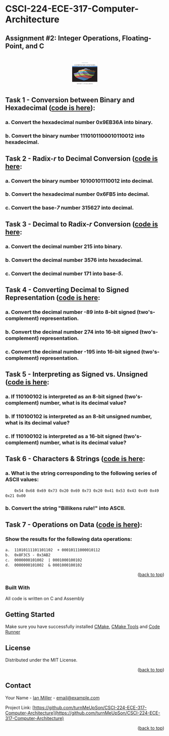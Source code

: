 # CSCI-224-ECE-317-Computer-Architecture

## Assignment #2: Integer Operations, Floating-Point, and C
 
<a  name="readme-top"></a>
   
<!-- PROJECT LOGO -->
<br />
<div align="center">
  <a href="https://github.com/turnMeUpSon/CSCI-224-ECE-317-Computer-Architecture">
    <img src="https://github.com/turnMeUpSon/CSCI-224-ECE-317-Computer-Architecture/blob/main/ComputerSystems.jpeg" alt="Logo" width="80" height="80">
  </a>
</div>



<!-- Task 1 -->

## Task 1 - Conversion between Binary and Hexadecimal ([code is here](https://github.com/turnMeUpSon/Solved-CSCI-224-ECE-317-Computer-Architecture/blob/Data-Representation-and-Operations/data_representation_and_operation_1.c)):
### a. Convert the hexadecimal number 0x9EB36A into binary. 
### b. Convert the binary number 1110101100010110012 into hexadecimal.

## Task 2 - **Radix-_r_  to Decimal Conversion** ([code is here](https://github.com/turnMeUpSon/Solved-CSCI-224-ECE-317-Computer-Architecture/blob/Data-Representation-and-Operations/data_representation_and_operation_2.c):
### a.  Convert the binary number 10100101110012  into decimal.
### b. Convert the hexadecimal number 0x6FB5 into decimal.
### c. Convert the base-_7_  number 315627  into decimal.

## Task 3 - **Decimal to Radix-_r_  Conversion** ([code is here](https://github.com/turnMeUpSon/Solved-CSCI-224-ECE-317-Computer-Architecture/blob/Data-Representation-and-Operations/data_representation_and_operation_3.c):
### a.  Convert the decimal number 215 into binary.
### b.  Convert the decimal number 3576 into hexadecimal.
### c.  Convert the decimal number 171 into base-_5_.

## Task 4 - **Converting Decimal to Signed Representation** ([code is here](https://github.com/turnMeUpSon/Solved-CSCI-224-ECE-317-Computer-Architecture/blob/Data-Representation-and-Operations/data_representation_and_operation_4.c):
### a.  Convert the decimal number -89 into 8-bit signed (two's-complement) representation.
### b.  Convert the decimal number 274 into 16-bit signed (two's-complement) representation.
### c.  Convert the decimal number -195 into 16-bit signed (two's-complement) representation.

## Task 5 - **Interpreting as Signed vs. Unsigned** ([code is here](https://github.com/turnMeUpSon/Solved-CSCI-224-ECE-317-Computer-Architecture/blob/Data-Representation-and-Operations/data_representation_and_operation_5.c):
### a.  If 110100102  is interpreted as an 8-bit signed (two's-complement) number, what is its decimal value?
### b.  If 110100102  is interpreted as an 8-bit unsigned number, what is its decimal value?
### c.  If 110100102  is interpreted as a 16-bit signed (two's-complement) number, what is its decimal value?

## Task 6 - **Characters & Strings** ([code is here](https://github.com/turnMeUpSon/Solved-CSCI-224-ECE-317-Computer-Architecture/blob/Data-Representation-and-Operations/data_representation_and_operation_6.c):
### a. What is the string corresponding to the following series of ASCII values:  
        0x54 0x68 0x69 0x73 0x20 0x69 0x73 0x20 0x41 0x53 0x43 0x49 0x49 0x21 0x00  
        
### b. Convert the string "Billikens rule!" into ASCII.
## Task 7 - **Operations on Data** ([code is here](https://github.com/turnMeUpSon/Solved-CSCI-224-ECE-317-Computer-Architecture/blob/Data-Representation-and-Operations/data_representation_and_operation_7.c)):
### Show the results for the following data operations:
    a.  11010111101101102  + 00010111000010112
    b.  0x8F3C5 - 0x3AB2
    c.  0000000101002  | 0001000100102
    d.  0000000101002  & 0001000100102
  

<p  align="right">(<a  href="#readme-top">back to top</a>)</p>

  
  
  

### Built With
All code is written on C and Assembly


## Getting Started

  

Make sure you have successfully installed [CMake](https://marketplace.visualstudio.com/items?itemName=twxs.cmake), [CMake Tools](https://marketplace.visualstudio.com/items?itemName=ms-vscode.cmake-tools) and [Code Runner](https://marketplace.visualstudio.com/items?itemName=formulahendry.code-runner)


<!-- LICENSE -->

## License

  

Distributed under the MIT License.

  

<p  align="right">(<a  href="#readme-top">back to top</a>)</p>

  
  
  

<!-- CONTACT -->

## Contact

  

Your Name - [Ian Miller](https://www.linkedin.com/in/ian-miller-620a63245/) - email@example.com

  

Project Link: [https://github.com/turnMeUpSon/CSCI-224-ECE-317-Computer-Architecture](https://github.com/turnMeUpSon/CSCI-224-ECE-317-Computer-Architecture)

  

<p  align="right">(<a  href="#readme-top">back to top</a>)</p>
